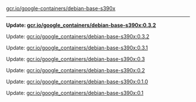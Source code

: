 [gcr.io/google-containers/debian-base-s390x](https://hub.docker.com/r/cruse/debian-base-s390x/tags/) 

----
**Update: [gcr.io/google_containers/debian-base-s390x:0.3.2](https://hub.docker.com/r/cruse/debian-base-s390x/tags/)**

Update: [gcr.io/google_containers/debian-base-s390x:0.3.2](https://hub.docker.com/r/cruse/debian-base-s390x/tags/)

Update: [gcr.io/google_containers/debian-base-s390x:0.3.1](https://hub.docker.com/r/cruse/debian-base-s390x/tags/)

Update: [gcr.io/google_containers/debian-base-s390x:0.3](https://hub.docker.com/r/cruse/debian-base-s390x/tags/)

Update: [gcr.io/google_containers/debian-base-s390x:0.2](https://hub.docker.com/r/cruse/debian-base-s390x/tags/)

Update: [gcr.io/google_containers/debian-base-s390x:0.1.0](https://hub.docker.com/r/cruse/debian-base-s390x/tags/)

Update: [gcr.io/google_containers/debian-base-s390x:0.1](https://hub.docker.com/r/cruse/debian-base-s390x/tags/)

